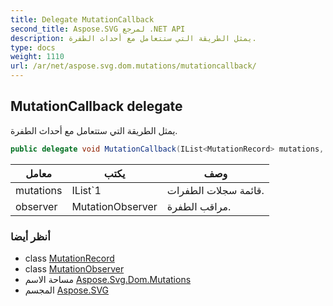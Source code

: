 ```yaml
---
title: Delegate MutationCallback
second_title: Aspose.SVG لمرجع .NET API
description: يمثل الطريقة التي ستتعامل مع أحداث الطفرة.
type: docs
weight: 1110
url: /ar/net/aspose.svg.dom.mutations/mutationcallback/
---
```

## MutationCallback delegate

يمثل الطريقة التي ستتعامل مع أحداث الطفرة.

```csharp
public delegate void MutationCallback(IList<MutationRecord> mutations, MutationObserver observer);
```

| معامل | يكتب | وصف |
| --- | --- | --- |
| mutations | IList`1 | قائمة سجلات الطفرات. |
| observer | MutationObserver | مراقب الطفرة. |

### أنظر أيضا

* class [MutationRecord](../mutationrecord/)
* class [MutationObserver](../mutationobserver/)
* مساحة الاسم [Aspose.Svg.Dom.Mutations](../../aspose.svg.dom.mutations/)
* المجسم [Aspose.SVG](../../)


